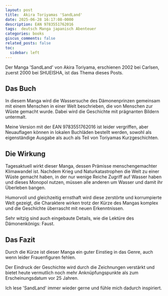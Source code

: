 ```yaml
---
layout: post
title:  Akira Toriyamas 'SandLand'
date: 2025-06-28 16:17:08-0000
description: EAN 9783551762016
tags:  deutsch Manga japanisch Abenteuer 
categories: books
giscus_comments: false
related_posts: false
toc:
  sidebar: left
---
```


Der Manga 'SandLand' von Akira Toriyama, erschienen 2002 bei Carlsen, zuerst 2000 bei SHUEISHA, ist das Thema dieses Posts.


## Das Buch

In diesem Manga wird die Wassersuche des Dämonenprinzen gemeinsam mit einem Menschen in einer Welt beschrieben, die von Menschen zur Wüste gemacht wurde. Dabei wird die Geschichte mit prägnanten Bildern untermalt.

Meine Version mit der EAN 9783551762016 ist leider vergriffen, aber Neuauflagen können in lokalen Buchläden bestellt werden, sowohl als eigenständige Ausgabe als auch als Teil von Toriyamas Kurzgeschichten.


## Die Wirkung

Tagesaktuell wirkt dieser Manga, dessen Prämisse menschengemachter Klimawandel ist. Nachdem Krieg und Naturkatastrophen die Welt zu einer Wüste gemacht haben, in der nur wenige Reiche Zugriff auf Wasser haben und dieses Monopol nutzen, müssen alle anderen um Wasser und damit ihr Überleben bangen.

Humorvoll und gleichzeitig ernsthaft wird diese zerstörte und korrumpierte Welt gezeigt, die Charaktere wirken trotz der Kürze des Mangas komplex und die Geschichte überrascht mit neuen Erkenntnissen.

Sehr witzig sind auch eingebaute Details, wie die Lektüre des Dämonenkönigs: Faust.


## Das Fazit

Durch die Kürze ist dieser Manga ein guter Einstieg in das Genre, auch wenn leider Frauenfiguren fehlen. 

Der Eindruck der Geschichte wird durch die Zeichnungen verstärkt und bietet heute vermutlich noch mehr Anknüpfungspunkte als zum Erscheinungsdatum vor 25 Jahren.

Ich lese 'SandLand' immer wieder gerne und fühle mich dadurch inspiriert.
